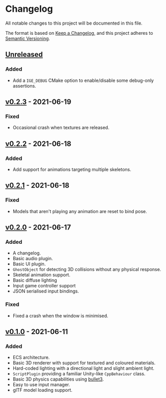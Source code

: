 # Changelog

All notable changes to this project will be documented in this file.

The format is based on [Keep a Changelog](https://keepachangelog.com/en/1.0.0/),
and this project adheres to
[Semantic Versioning](https://semver.org/spec/v2.0.0.html).

## [Unreleased]

### Added

- Add a `IGE_DEBUG` CMake option to enable/disable some debug-only assertions.

## [v0.2.3] - 2021-06-19

### Fixed

- Occasional crash when textures are released.

## [v0.2.2] - 2021-06-18

### Added

- Add support for animations targeting multiple skeletons.

## [v0.2.1] - 2021-06-18

### Fixed

- Models that aren't playing any animation are reset to bind pose.

## [v0.2.0] - 2021-06-17

### Added

- A changelog.
- Basic audio plugin.
- Basic UI plugin.
- `GhostObject` for detecting 3D collisions without any physical response.
- Skeletal animation support.
- Basic diffuse lighting
- Input game controller support
- JSON serialised input bindings.

### Fixed

- Fixed a crash when the window is minimised.

## [v0.1.0] - 2021-06-11

### Added

- ECS architecture.
- Basic 3D renderer with support for textured and coloured materials.
- Hard-coded lighting with a directional light and slight ambient light.
- `ScriptPlugin` providing a familiar Unity-like `CppBehaviour` class.
- Basic 3D physics capabilities using
  [bullet3](https://github.com/bulletphysics/bullet3).
- Easy to use input manager.
- glTF model loading support.

[unreleased]: https://github.com/nasso/ige/compare/v0.2.3...HEAD
[v0.2.3]: https://github.com/nasso/ige/releases/tag/v0.2.3
[v0.2.2]: https://github.com/nasso/ige/releases/tag/v0.2.2
[v0.2.1]: https://github.com/nasso/ige/releases/tag/v0.2.1
[v0.2.0]: https://github.com/nasso/ige/releases/tag/v0.2.0
[v0.1.0]: https://github.com/nasso/ige/releases/tag/v0.1.0
